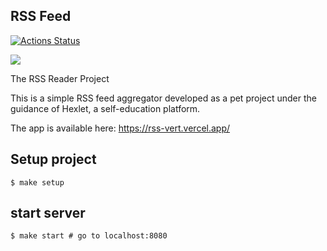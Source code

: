 ## RSS Feed

[![Actions Status](https://github.com/ponttor/frontend-project-lvl3/workflows/Node%20CI/badge.svg)](https://github.com/ponttor/frontend-project-lvl3/actions)

<a href="https://codeclimate.com/github/ponttor/frontend-project-lvl3/maintainability"><img src="https://api.codeclimate.com/v1/badges/7c1f0a33474e59f3d726/maintainability" /></a>


The RSS Reader Project

This is a simple RSS feed aggregator developed as a pet project under the guidance of Hexlet, a self-education platform.

The app is available here: https://rss-vert.vercel.app/

## Setup project

```
$ make setup
```

## start server

```
$ make start # go to localhost:8080
```
